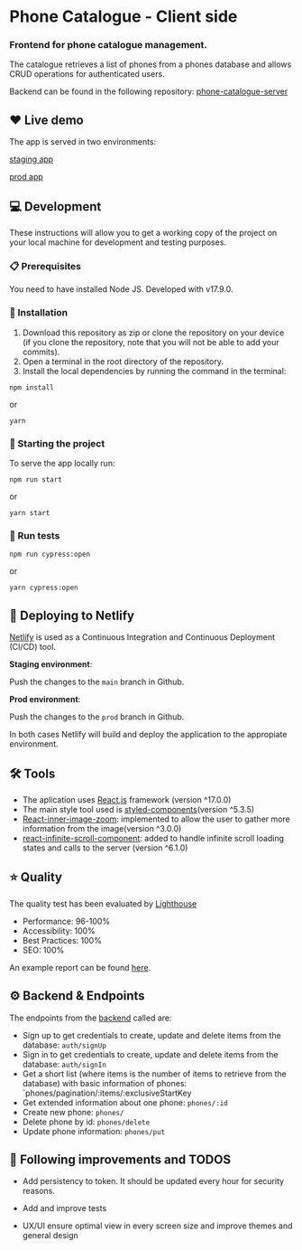 # Phone Catalogue - Client side

### Frontend for phone catalogue management.

The catalogue retrieves a list of phones from a phones database and allows CRUD operations for authenticated users.

Backend can be found in the following repository: [phone-catalogue-server](https://github.com/crisouteda/phone-catalogue-server)

## ❤️ Live demo

The app is served in two environments:

[staging app](https://phone-catalogue-app-staging.netlify.app)

[prod app](https://phone-catalogue-app.netlify.app/)

## 💻 Development

These instructions will allow you to get a working copy of the project on your local machine for development and testing purposes.

### 📋 Prerequisites

You need to have installed Node JS. Developed with v17.9.0.

### 🔧 Installation

1. Download this repository as zip or clone the repository on your device (if you clone the repository, note that you will not be able to add your commits).
2. Open a terminal in the root directory of the repository.
3. Install the local dependencies by running the command in the terminal:

```
npm install
```

or

```
yarn
```

### 🏁 Starting the project

To serve the app locally run:

```
npm run start
```

or

```
yarn start
```

### 🧪 Run tests

```
npm run cypress:open

```

or

```
yarn cypress:open

```

## 🚀 Deploying to Netlify

[Netlify](https://www.netlify.com/) is used as a Continuous Integration and Continuous Deployment (CI/CD) tool.

**Staging environment**:

Push the changes to the `main` branch in Github.

**Prod environment**:

Push the changes to the `prod` branch in Github.

In both cases Netlify will build and deploy the application to the appropiate environment.

## 🛠️ Tools

- The aplication uses [React.js](https://reactjs.org/) framework (version ^17.0.0)
- The main style tool used is [styled-components](https://styled-components.com/)(version ^5.3.5)
- [React-inner-image-zoom](https://github.com/laurenashpole/react-inner-image-zoom): implemented to allow the user to gather more information from the image(version ^3.0.0)
- [react-infinite-scroll-component](https://github.com/ankeetmaini/react-infinite-scroll-component): added to handle infinite scroll loading states and calls to the server (version ^6.1.0)

## ⭐ Quality

The quality test has been evaluated by [Lighthouse](https://developers.google.com/web/tools/lighthouse)

- Performance: 96-100%
- Accessibility: 100%
- Best Practices: 100%
- SEO: 100%

An example report can be found [here](https://phone-catalogue-app.netlify.app//lighthouse.html).

## ⚙️ Backend & Endpoints

The endpoints from the [backend](https://github.com/crisouteda/phone-catalogue-server) called are:

- Sign up to get credentials to create, update and delete items from the database: `auth/signUp`
- Sign in to get credentials to create, update and delete items from the database: `auth/signIn`
- Get a short list (where items is the number of items to retrieve from the database) with basic information of phones: `phones/pagination/:items/:exclusiveStartKey
- Get extended information about one phone: `phones/:id`
- Create new phone: `phones/`
- Delete phone by id: `phones/delete`
- Update phone information: `phones/put`

## 📝 Following improvements and TODOS

- Add persistency to token. It should be updated every hour for security reasons.

- Add and improve tests

- UX/UI ensure optimal view in every screen size and improve themes and general design
